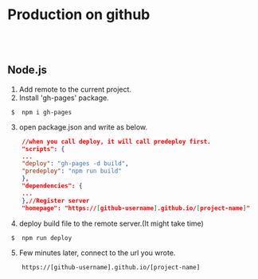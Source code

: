 # __Production on github__
<br/></br>

## __Node.js__

1. Add remote to the current project.
2. Install 'gh-pages' package.
```
 $  npm i gh-pages
```
3. open package.json and write as below.
```json
    //when you call deploy, it will call predeploy first.
    "scripts": {
    ...
    "deploy": "gh-pages -d build",
    "predeploy": "npm run build"
    },
    "dependencies": {
    ...
    },//Register server
    "homepage": "https://[github-username].github.io/[project-name]"
```
4. deploy build file to the remote server.(It might take time)
```
 $  npm run deploy
```
5. Few minutes later, connect to the url you wrote.
```
    https://[github-username].github.io/[project-name]
```